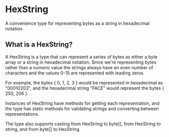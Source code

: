 # HexString
A convenience type for representing bytes as a string in hexadecimal notation.

## What is a HexString?

A HexString is a type that can represent a series of bytes as either a byte array or a string in
hexadecimal notation. Since we're representing bytes rather than a numeric value the strings always
have an even number of characters and the values 0-15 are represented with leading zeros.

For example, the bytes { 0, 1, 2, 3 } would be represented in hexadecimal as "00010203", and the
hexadecimal string "FACE" would represent the bytes { 250, 206 }.

Instances of HexString have methods for getting each representation, and the type has static
methods for validating strings and converting between representations.

The type also supports casting from HexString to byte[], from HexString to string, and from byte[]
to HexString.